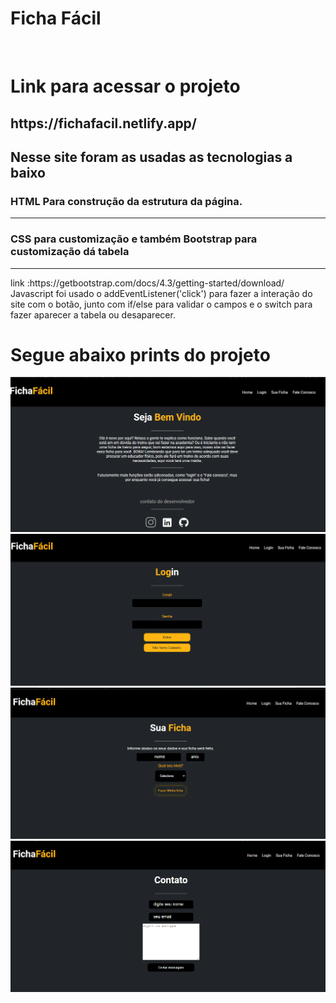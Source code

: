 # Ficha Fácil
<br>
<div>
<h1>Link para acessar o projeto</h1>
  <h2>https://fichafacil.netlify.app/</h2>
</div>
<h2>Nesse site foram as usadas as tecnologias a baixo</h2>
<div>
<h3>HTML Para construção da estrutura da página.</h3>
  <hr>
</div>
<div>
<h3>CSS para customização e também Bootstrap para customização dá tabela</h3>
  <hr>
link :https://getbootstrap.com/docs/4.3/getting-started/download/
</div>
<div>Javascript foi usado o addEventListener('click') para fazer a interação do site com o botão, junto com if/else para validar o campos e o switch para fazer aparecer a tabela ou desaparecer.</div>

# Segue abaixo prints do projeto

<div><img src="/img/Captura de Tela (30).png" alt=""></div>

<div><img src="/img/Captura de Tela (32).png" alt=""></div>
<div><img src="/img/Captura de Tela (33).png" alt=""></div>
<div><img src="/img/Captura de Tela (34).png" alt=""></div>




